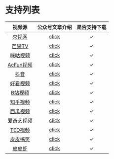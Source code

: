 # 支持列表

| 视频源                                                      | 公众号文章介绍                                             | 是否支持下载    |
| :----:                                                      | :----:                                                     | :----:          |
| [央视网](https://v.cctv.com/)                               | [click](https://mp.weixin.qq.com/s/xjl7SLEOlEbYu3d8RHZaGQ) | ✓               |
| [芒果TV](https://www.mgtv.com/)                             | [click](https://mp.weixin.qq.com/s/H4w-wjMqi44uNTynGfkKvw) | ✓               |
| [咪咕视频](https://www.migu.cn/video.html)                  | [click](https://mp.weixin.qq.com/s/H4w-wjMqi44uNTynGfkKvw) | ✓               |
| [AcFun视频](https://www.acfun.cn/)                          | [click](https://mp.weixin.qq.com/s/H4w-wjMqi44uNTynGfkKvw) | ✓               |
| [抖音](https://www.douyin.com/)                             | [click](https://mp.weixin.qq.com/s/7N4pt1kLnVEJlve75zpdwA) | ✓               |
| [好看视频](https://haokan.baidu.com/)                       | [click](https://mp.weixin.qq.com/s/H4w-wjMqi44uNTynGfkKvw) | ✓               |
| [B站视频](https://www.bilibili.com/)                        | [click](https://mp.weixin.qq.com/s/yNUhMlRs5N4iUfpmo2LXMA) | ✓               |
| [知乎视频](https://www.zhihu.com/)                          | [click](https://mp.weixin.qq.com/s/yNUhMlRs5N4iUfpmo2LXMA) | ✓               |
| [西瓜视频](https://www.ixigua.com/?wid_try=1)               | [click](https://mp.weixin.qq.com/s/yNUhMlRs5N4iUfpmo2LXMA) | ✓               |
| [爱奇艺视频](https://www.iqiyi.com/)                        | [click](https://mp.weixin.qq.com/s/yNUhMlRs5N4iUfpmo2LXMA) | ✓               |
| [TED视频](https://www.ted.com/)                             | [click]()                                                  | ✓               |
| [皮皮搞笑](https://h5.ippzone.com/pp/post/78266943052)      | [click]()                                                  | ✓               |
| [皮皮虾](https://www.pipix.com/)                            | [click]()                                                  | ✓               |